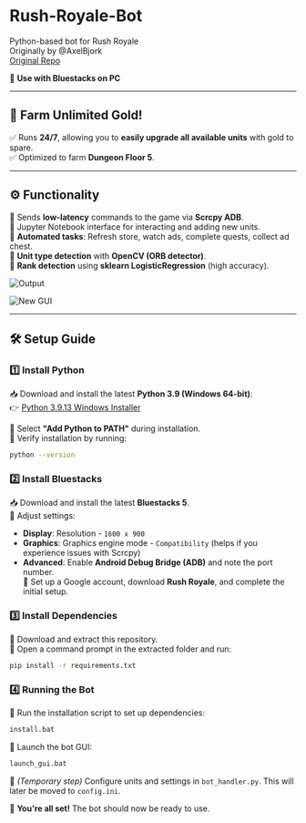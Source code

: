 # Rush-Royale-Bot
Python-based bot for Rush Royale  
Originally by @AxelBjork  
[Original Repo](https://github.com/AxelBjork/Rush-Royale-Bot)

🔹 **Use with Bluestacks on PC**  

---

## 🚀 Farm Unlimited Gold!
✅ Runs **24/7**, allowing you to **easily upgrade all available units** with gold to spare.  
✅ Optimized to farm **Dungeon Floor 5**.  

---

## ⚙️ Functionality  
🔹 Sends **low-latency** commands to the game via **Scrcpy ADB**.  
🔹 Jupyter Notebook interface for interacting and adding new units.  
🔹 **Automated tasks**: Refresh store, watch ads, complete quests, collect ad chest.  
🔹 **Unit type detection** with **OpenCV (ORB detector)**.  
🔹 **Rank detection** using **sklearn LogisticRegression** (high accuracy).  

![Output](https://user-images.githubusercontent.com/71280183/171181226-d680e7ca-729f-4c3d-8fc6-573736371dfb.png)  

![New GUI](https://user-images.githubusercontent.com/71280183/183141310-841b100a-2ddb-4f59-a6d9-4c7789ba72db.png)  

---

## 🛠 Setup Guide  

### 1️⃣ Install Python  
📥 Download and install the latest **Python 3.9 (Windows 64-bit)**:  
👉 [Python 3.9.13 Windows Installer](https://www.python.org/ftp/python/3.9.13/python-3.9.13-amd64.exe)  

🔹 Select **"Add Python to PATH"** during installation.  
🔹 Verify installation by running:  

```sh
python --version
```

### 2️⃣ Install Bluestacks  
📥 Download and install the latest **Bluestacks 5**.  
🔹 Adjust settings:
   - **Display**: Resolution - `1600 x 900`
   - **Graphics**: Graphics engine mode - `Compatibility` (helps if you experience issues with Scrcpy)
   - **Advanced**: Enable **Android Debug Bridge (ADB)** and note the port number.  
🔹 Set up a Google account, download **Rush Royale**, and complete the initial setup.

### 3️⃣ Install Dependencies  
🔹 Download and extract this repository.  
🔹 Open a command prompt in the extracted folder and run:  

```sh
pip install -r requirements.txt
```

### 4️⃣ Running the Bot  
🔹 Run the installation script to set up dependencies:  

```sh
install.bat
```

🔹 Launch the bot GUI:  

```sh
launch_gui.bat
```

🔹 *(Temporary step)* Configure units and settings in `bot_handler.py`. This will later be moved to `config.ini`.

🎉 **You're all set!** The bot should now be ready to use.
